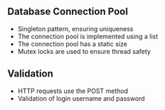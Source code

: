
## Database Connection Pool
- Singleton pattern, ensuring uniqueness
- The connection pool is implemented using a list
- The connection pool has a static size
- Mutex locks are used to ensure thread safety

## Validation
- HTTP requests use the POST method
- Validation of login username and password
